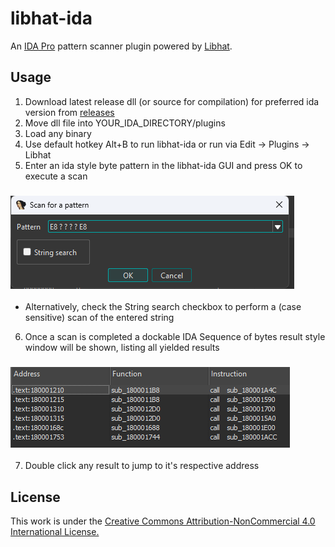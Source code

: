 # libhat-ida
An [IDA Pro](https://hex-rays.com/ida-pro) pattern scanner plugin powered by [Libhat](https://github.com/BasedInc/libhat).

## Usage

1. Download latest release dll (or source for compilation) for preferred ida version from [releases](https://github.com/h-arvs/libhat-ida/releases)
2. Move dll file into YOUR_IDA_DIRECTORY/plugins
3. Load any binary
4. Use default hotkey Alt+B to run libhat-ida or run via Edit -> Plugins -> Libhat
5. Enter an ida style byte pattern in the libhat-ida GUI and press OK to execute a scan
### ![gui](./res/gui.png)

- Alternatively, check the String search checkbox to perform a (case sensitive) scan of the entered string

6. Once a scan is completed a dockable IDA Sequence of bytes result style window will be shown, listing all yielded results
### ![result](./res/result.png)
7. Double click any result to jump to it's respective address

## License

This work is under the [Creative Commons Attribution-NonCommercial 4.0 International License.](https://creativecommons.org/licenses/by-nc/4.0/)